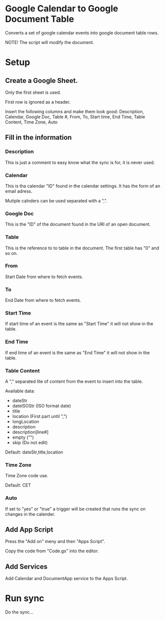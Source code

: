 # Google Calendar to Google Document Table

Converts a set of google calendar events into google document table rows.

NOTE! The script will modify the document.

# Setup

## Create a Google Sheet.

Only the first sheet is used.

First row is ignored as a header.

Insert the following columns and make them look good: Description, Calendar, Google Doc, Table #, From, To, Start time, End Time, Table Content, Time Zone, Auto

## Fill in the information

### Description

This is just a comment to easy know what the sync is for, it is never used.

### Calendar

This is tha calendar "ID" found in the calendar settings. It has the form of an email adress.

Mutiple calnders can be used separated with a ",".

### Google Doc

This is the "ID" of the document found in the URI of an open document.

### Table #

This is the reference to to table in the document. The first table has "0" and so on.

### From

Start Date from where to fetch events.

### To

End Date from where to fetch events.

### Start Time

If start time of an event is the same as "Start Time" it will not show in the table.

### End Time

If end time of an event is the same as "End Time" it will not show in the table.

### Table Content

A "," separated lite of content from the event to insert into the table.

Available data:

- dateStr
- dateISOStr (ISO format date)
- title
- location (First part until ",")
- longLocation
- description
- description[line#]
- empty ("")
- skip (Do not edit)

Default: dateStr,title,location

### Time Zone

Time Zone code use. 

Default: CET

### Auto

If set to "yes" or "true" a trigger will be created that runs the sync on changes in the calender.

## Add App Script

Press the "Add on" meny and then "Apps Script".

Copy the code from "Code.gs" into the editor.

## Add Services

Add Calendar and DocumentApp service to the Apps Script.


# Run sync

Do the sync...
